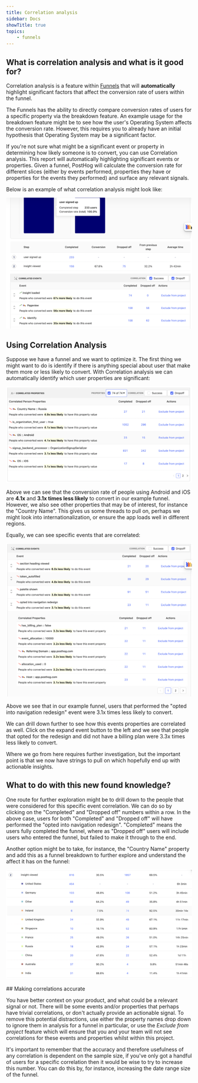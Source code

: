 ```yaml
---
title: Correlation analysis 
sidebar: Docs 
showTitle: true
topics:
    - funnels
---
```


## What is correlation analysis and what is it good for?

Correlation analysis is a feature within [Funnels](/docs/user-guides/funnels) that will **automatically** highlight
significant factors that affect the conversion rate of users within the funnel.

The Funnels has the ability to directly compare conversion rates of users for a specific property via the breakdown feature. An example usage for the breakdown feature might be to see how the user's Operating System affects the
conversion rate. However, this requires you to already have an initial hypothesis that Operating System may be a significant factor.

If you're not sure what might be a significant event or property in determining how likely someone is to convert, you can use Correlation analysis. This report will automatically highlighting significant events or properties. Given a
funnel, PostHog will calculate the conversion rate for different slices (either by events performed, properties they have or properties for the events they performed) and surface any relevant signals.

Below is an example of what correlation analysis might look like:

![Correlation analysis](../../images/docs/user-guides/funnel-correlation-analysis.png)

## Using Correlation Analysis

Suppose we have a funnel and we want to optimize it. The first thing we might want to do is identify if there is anything special about user that make them more or less likely to convert. With Correlation analysis we can automatically identify which user properties are significant:

![Person property correlations](../../images/docs/user-guides/funnel-correlation-user-properties.png)

Above we can see that the conversion rate of people using Android and iOS are **4.1x** and **3.1x times less likely** to convert in our example funnel. However, we also see other properties that may be of interest, for instance the "Country
Name". This gives us some threads to pull on, perhaps we might look into internationalization, or ensure the app loads well in different regions.

Equally, we can see specific events that are correlated:

![Event property correlations](../../images/docs/user-guides/funnel-correlation-event-properties.png)

Above we see that in our example funnel, users that performed the "opted into navigation redesign" event were 3.1x times less likely to convert. 

We can drill down further to see how this events properties are correlated as well. Click on the expand event button to the left and we see that people that opted for the redesign and did not have a billing plan were 3.3x times less likely to convert.

Where we go from here requires further investigation, but the important point is that we now have strings to pull on which hopefully end up with actionable insights.

## What to do with this new found knowledge?

One route for further exploration might be to drill down to the people that were considered for this specific event correlation. We can do so by clicking on the "Completed" and "Dropped off" numbers within a row. In the above case, users for both "Completed" and "Dropped off" will have performed the "opted into navigation redesign". "Completed" means the users fully completed the funnel, where as "Dropped off" users will include users who entered the funnel, but failed to make it through to the end.

Another option might be to take, for instance, the "Country Name" property and add this as a funnel breakdown to further explore and understand the affect it has on the funnel:

![Breakdown by country](../../images/docs/user-guides/funnel-correlation-analysis-country.png)


## Making correlations accurate

You have better context on your product, and what could be a relevant signal or not. There will be some events and/or properties that perhaps have trivial correlations, or don't actually provide an actionable signal. To remove this
potential distractions, use either the property names drop down to ignore them in analysis for a funnel in particular, or use the _Exclude from project_ feature which will ensure that you and your team will not see correlations for these events and properties whilst within this project.

It's important to remember that the accuracy and therefore usefulness of any correlation is dependent on the sample size, if you've only got a handful of users for a specific correlation then it would be wise to try to increase this number. You can do this by, for instance, increasing the date range size of the funnel.